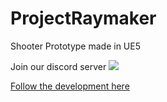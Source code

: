 # ProjectRaymaker

Shooter Prototype made in UE5

Join our discord server [![](https://dcbadge.limes.pink/api/server/https://discord.gg/8HnwPYQMM3)](https://discord.gg/https://discord.gg/8HnwPYQMM3)

[Follow the development here](https://youtube.com/playlist?list=PLL4cl01Ww8_oVMacrZD7redwsy_WPpdZw&si=loJVPMf6PFgWjEa1)
